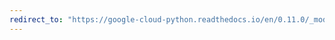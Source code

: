 ```yaml
---
redirect_to: "https://google-cloud-python.readthedocs.io/en/0.11.0/_modules/gcloud/bigquery/table.html"
---
```

